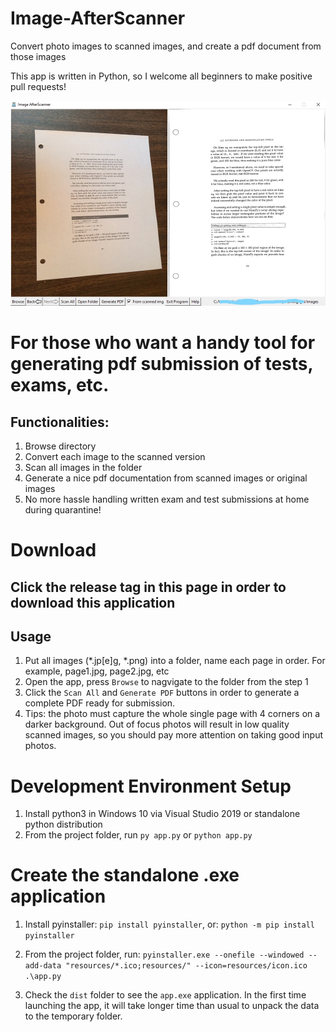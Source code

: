 # Image-AfterScanner
Convert photo images to scanned images, and create a pdf document from those images

This app is written in Python, so I welcome all beginners to make positive pull requests!

![Screenshots of app](./screenshots/app.jpg)

# For those who want a handy tool for generating pdf submission of tests, exams, etc. 

## Functionalities:
1. Browse directory 
2. Convert each image to the scanned version
3. Scan all images in the folder
4. Generate a nice pdf documentation from scanned images or original images
5. No more hassle handling written exam and test submissions at home during quarantine!

# Download

## Click the release tag in this page in order to download this application

## Usage

1. Put all images (*.jp[e]g, *.png) into a folder, name each page in order. For example, page1.jpg, page2.jpg, etc
2. Open the app, press `Browse` to nagvigate to the folder from the step 1
3. Click the `Scan All` and `Generate PDF` buttons in order to generate a complete PDF ready for submission.
4. Tips: the photo must capture the whole single page with 4 corners on a darker background. Out of focus photos will result in low quality scanned images, so you should pay more attention on taking good input photos. 

# Development Environment Setup

1. Install python3 in Windows 10 via Visual Studio 2019 or standalone python distribution
2. From the project folder, run `py app.py` or `python app.py`

# Create the standalone .exe application
1. Install pyinstaller: `pip install pyinstaller`, or: `python -m pip install pyinstaller`
2. From the project folder, run: `pyinstaller.exe --onefile --windowed --add-data "resources/*.ico;resources/" --icon=resources/icon.ico  .\app.py`

3. Check the `dist` folder to see the `app.exe` application. In the first time launching the app, it will take longer time than usual to unpack the data to the temporary folder.

